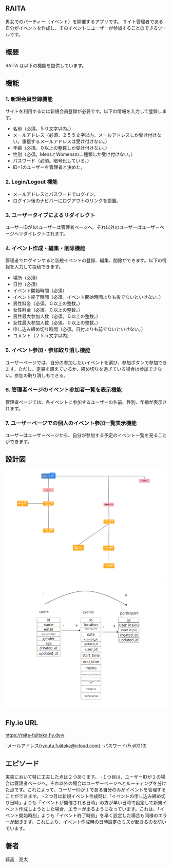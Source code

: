 ## RAITA
男女でのパーティー（イベント）を開催するアプリです。
サイト管理者である自分がイベントを作成し、そのイベントにユーザーが参加することのできるツールです。

## 概要

RAITA は以下の機能を提供しています。

## 機能

### 1. 新規会員登録機能

サイトを利用するには新規会員登録が必要です。以下の情報を入力して登録します。

- 名前（必須。５０文字以内。）
- メールアドレス（必須。２５５文字以内。メールアドレスしか受け付けない。重複するメールアドレスは受け付けない。）
- 年齢（必須。０以上の整数しか受け付けない。）
- 性別（必須。MensとWomensの二種類しか受け付けない。）
- パスワード（必須。暗号化している。）
- ID=1のユーザーを管理者と決めた。

### 2. Login/Logout 機能
- メールアドレスとパスワードでログイン。
- ログイン後のナビバーにログアウトのリンクを設置。

### 3. ユーザータイプによるリダイレクト

ユーザーIDが1のユーザーは管理者ページへ、それ以外のユーザーはユーザーページへリダイレクトされます。

### 4. イベント作成・編集・削除機能

管理者でログインすると新規イベントの登録、編集、削除ができます。以下の情報を入力して投稿できます。

- 場所（必須）
- 日付（必須）
- イベント開始時間（必須）
- イベント終了時間（必須。イベント開始時間よりも後でないといけない。）
- 男性料金（必須。０以上の整数。）
- 女性料金（必須。０以上の整数。）
- 男性最大参加人数（必須。０以上の整数。）
- 女性最大参加人数（必須。０以上の整数。）
- 申し込み締め切り時間（必須。日付よりも前でないといけない。）
- コメント（２５５文字以内）

### 5. イベント参加・参加取り消し機能

ユーザーページでは、自分の参加したいイベントを選び、参加ボタンで参加できます。ただし、定員を超えているか、締め切りを過ぎている場合は参加できない。参加の取り消しもできる。

### 6. 管理者ページのイベント参加者一覧を表示機能

管理者ページでは、各イベントに参加するユーザーの名前、性別、年齢が表示されます。

### 7. ユーザーページでの個人のイベント参加一覧表示機能

ユーザーはユーザーページから、自分が参加する予定のイベント一覧を見ることができます。

## 設計図
![サイトマップ](images/sitemap.png)
![データベース図](images/databasemap.png)

## Fly.io URL

https://raita-fujitaka.fly.dev/

-メールアドレス(ryouta.fujitaka@icloud.com)
-パスワード(Fuji0213)
## エピソード

実装において特に工夫した点は２つあります。
-１つ目は、ユーザーIDが１の場合は管理者ページへ。それ以外の場合はユーザーページへとルーティングを分けた点です。これによって、ユーザーIDが１である自分のみがイベントを管理することができます。
-２つ目は新規イベント作成時に「イベントの申し込み締め切り日時」よりも「イベントが開催される日時」の方が早い日時で設定して新規イベント作成しようとした場合、エラーが出るようになっています。これは、「イベント開始時刻」よりも「イベント終了時刻」を早く設定した場合も同様のエラーが起きます。これにより、イベント作成時の日時設定のミスが起きるのを防いでいます。



## 著者

藤高　亮太

